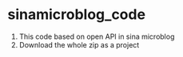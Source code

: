sinamicroblog_code
==================
1. This code based on open API in sina microblog
2. Download the whole zip as a project
